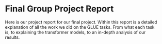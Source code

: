 # Final Group Project Report

Here is our project report for our final project. Within this report is a detailed explanation of all the work we did on the GLUE tasks. From what each task is, to explaining the transformer models, to an in-depth analysis of our results. 
